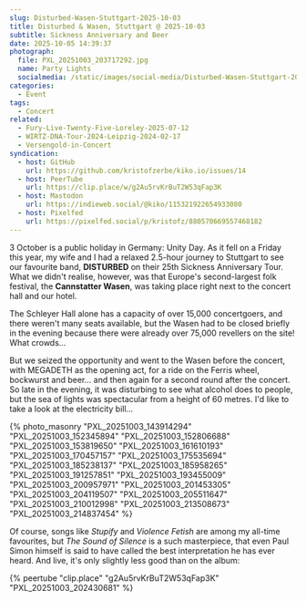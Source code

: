 ```yaml
---
slug: Disturbed-Wasen-Stuttgart-2025-10-03
title: Disturbed & Wasen, Stuttgart @ 2025-10-03
subtitle: Sickness Anniversary and Beer
date: 2025-10-05 14:39:37
photograph:
  file: PXL_20251003_203717292.jpg
  name: Party Lights
  socialmedia: /static/images/social-media/Disturbed-Wasen-Stuttgart-2025-10-03.jpg
categories:
  - Event
tags:
  - Concert
related:
  - Fury-Live-Twenty-Five-Loreley-2025-07-12
  - WIRTZ-DNA-Tour-2024-Leipzig-2024-02-17
  - Versengold-in-Concert
syndication:
  - host: GitHub
    url: https://github.com/kristofzerbe/kiko.io/issues/14
  - host: PeerTube
    url: https://clip.place/w/g2Au5rvKrBuT2W53qFap3K
  - host: Mastodon
    url: https://indieweb.social/@kiko/115321922654933080
  - host: Pixelfed
    url: https://pixelfed.social/p/kristofz/880570669557468182
---
```


3 October is a public holiday in Germany: Unity Day. As it fell on a Friday this year, my wife and I had a relaxed 2.5-hour journey to Stuttgart to see our favourite band, **DISTURBED** on their 25th Sickness Anniversary Tour. What we didn't realise, however, was that Europe's second-largest folk festival, the **Cannstatter Wasen**, was taking place right next to the concert hall and our hotel. 

The Schleyer Hall alone has a capacity of over 15,000 concertgoers, and there weren't many seats available, but the Wasen had to be closed briefly in the evening because there were already over 75,000 revellers on the site! What crowds...

But we seized the opportunity and went to the Wasen before the concert, with MEGADETH as the opening act, for a ride on the Ferris wheel, bockwurst and beer... and then again for a second round after the concert. So late in the evening, it was disturbing to see what alcohol does to people, but the sea of lights was spectacular from a height of 60 metres. I'd like to take a look at the electricity bill...

<!-- more -->

{% photo_masonry
  "PXL_20251003_143914294"
  "PXL_20251003_152345894"
  "PXL_20251003_152806688"
  "PXL_20251003_153819650"
  "PXL_20251003_161610193"
  "PXL_20251003_170457157"
  "PXL_20251003_175535694"
  "PXL_20251003_185238137"
  "PXL_20251003_185958265"
  "PXL_20251003_191257851"
  "PXL_20251003_193455009"
  "PXL_20251003_200957971"
  "PXL_20251003_201453305"
  "PXL_20251003_204119507"
  "PXL_20251003_205511647"
  "PXL_20251003_210012998"
  "PXL_20251003_213508673"
  "PXL_20251003_214837454"
%}

Of course, songs like *Stupify* and *Violence Fetish* are among my all-time favourites, but *The Sound of Silence* is a such masterpiece, that even Paul Simon himself is said to have called the best interpretation he has ever heard. And live, it's only slightly less good than on the album:

{% peertube "clip.place" "g2Au5rvKrBuT2W53qFap3K" "PXL_20251003_202430681" %}
